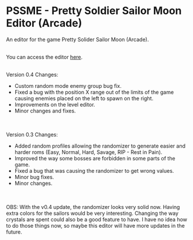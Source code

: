 # PSSME - Pretty Soldier Sailor Moon Editor (Arcade)
An editor for the game Pretty Solider Sailor Moon (Arcade).
<br/><br/>

You can access the editor [here](https://gamehackfan.github.io/pssme/).
<br/><br/>

Version 0.4 Changes:
  - Custom random mode enemy group bug fix.
  - Fixed a bug with the position X range out of the limits of the game causing enemies placed on the left to spawn on the right.
  - Improvements on the level editor.
  - Minor changes and fixes.
<br/><br/><br/>

Version 0.3 Changes:

  - Added random profiles allowing the randomizer to generate easier and harder roms (Easy, Normal, Hard, Savage, RIP - Rest in Pain).
  - Improved the way some bosses are forbidden in some parts of the game.
  - Fixed a bug that was causing the randomizer to get wrong values.
  - Minor bug fixes.
  - Minor changes.
<br/><br/><br/>

OBS: With the v0.4 update, the randomizer looks very solid now. Having extra colors for the sailors would be very interesting. Changing the way crystals are spent could also be a good feature to have. I have no idea how to do those things now, so maybe this editor will have more updates in the future.
